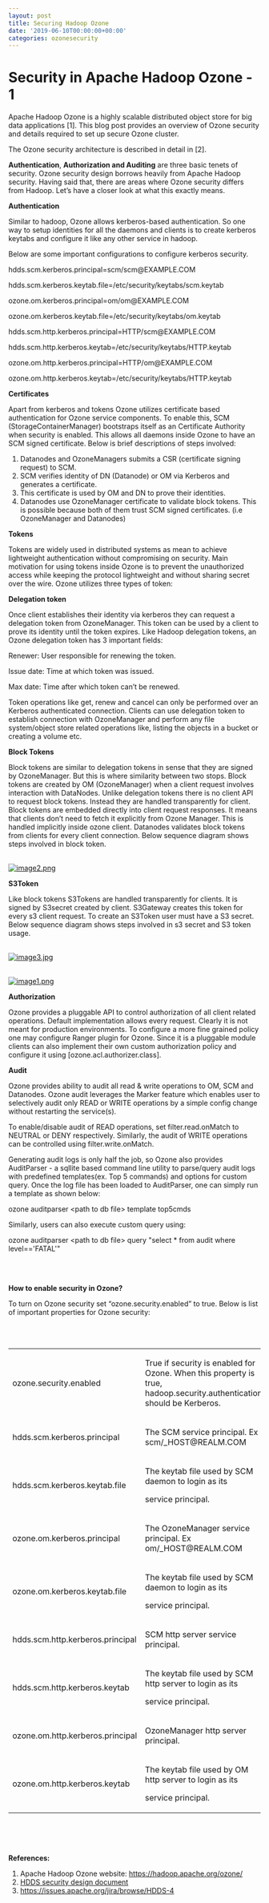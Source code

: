 ```yaml
---
layout: post
title: Securing Hadoop Ozone
date: '2019-06-10T00:00:00+00:00'
categories: ozonesecurity
---
```

<h1>Security in Apache Hadoop Ozone - 1</h1>
<p>Apache Hadoop Ozone is a highly scalable distributed object store for big data applications [1]. This blog post provides an overview of Ozone security and details required to set up secure Ozone cluster.</p>
<p>The Ozone security architecture is described in detail in [2].</p>
<p><strong>Authentication</strong>, <strong>Authorization and Auditing</strong> are three basic tenets of security. Ozone security design borrows heavily from Apache Hadoop security. Having said that, there are areas where Ozone security differs from Hadoop. Let&rsquo;s have a closer look at what this exactly means.</p>
<p><strong>Authentication</strong></p>
<p>Similar to hadoop, Ozone allows kerberos-based authentication. So one way to setup identities for all the daemons and clients is to create kerberos keytabs and configure it like any other service in hadoop.</p>
<p>Below are some important configurations to configure kerberos security.</p>
<p>hdds.scm.kerberos.principal=scm/scm@EXAMPLE.COM</p>
<p>hdds.scm.kerberos.keytab.file=/etc/security/keytabs/scm.keytab</p>
<p>ozone.om.kerberos.principal=om/om@EXAMPLE.COM</p>
<p>ozone.om.kerberos.keytab.file=/etc/security/keytabs/om.keytab</p>
<p>hdds.scm.http.kerberos.principal=HTTP/scm@EXAMPLE.COM</p>
<p>hdds.scm.http.kerberos.keytab=/etc/security/keytabs/HTTP.keytab</p>
<p>ozone.om.http.kerberos.principal=HTTP/om@EXAMPLE.COM</p>
<p>ozone.om.http.kerberos.keytab=/etc/security/keytabs/HTTP.keytab</p>
<p><strong>Certificates</strong></p>
<p>Apart from kerberos and tokens Ozone utilizes certificate based authentication for Ozone service components. To enable this, SCM (StorageContainerManager) bootstraps itself as an Certificate Authority when security is enabled. This allows all daemons inside Ozone to have an SCM signed certificate. Below is brief descriptions of steps involved:</p>
<ol>
<li>Datanodes and OzoneManagers submits a CSR (certificate signing request) to SCM.</li>
<li>SCM verifies identity of DN (Datanode) or OM via Kerberos and generates a certificate.</li>
<li>This certificate is used by OM and DN to prove their identities.</li>
<li>Datanodes use OzoneManager certificate to validate block tokens. This is possible because both of them trust SCM signed certificates. (i.e OzoneManager and Datanodes)</li>
</ol>
<p><strong>Tokens</strong></p>
<p>Tokens are widely used in distributed systems as mean to achieve lightweight authentication without compromising on security. Main motivation for using tokens inside Ozone is to prevent the unauthorized access while keeping the protocol lightweight and without sharing secret over the wire. Ozone utilizes three types of token:</p>
<p><strong>Delegation token</strong></p>
<p>Once client establishes their identity via kerberos they can request a delegation token from OzoneManager. This token can be used by a client to prove its identity until the token expires. Like Hadoop delegation tokens, an Ozone delegation token has 3 important fields:</p>
<p>Renewer: User responsible for renewing the token.</p>
<p>Issue date: Time at which token was issued.</p>
<p>Max date: Time after which token can&rsquo;t be renewed.</p>
<p>Token operations like get, renew and cancel can only be performed over an Kerberos authenticated connection. Clients can use delegation token to establish connection with OzoneManager and perform any file system/object store related operations like, listing the objects in a bucket or creating a volume etc.</p>
<p><strong>Block Tokens</strong></p>
<p>Block tokens are similar to delegation tokens in sense that they are signed by OzoneManager. But this is where similarity between two stops. Block tokens are created by OM (OzoneManager) when a client request involves interaction with DataNodes. Unlike delegation tokens there is no client API to request block tokens. Instead they are handled transparently for client. Block tokens are embedded directly into client request responses. It means that clients don&rsquo;t need to fetch it explicitly from Ozone Manager. This is handled implicitly inside ozone client. Datanodes validates block tokens from clients for every client connection. Below sequence diagram shows steps involved in block token.</p>
<p><br /><a href="https://blogs.apache.org/ozonesecurity/mediaresource/dde0b443-4674-4c5e-9b90-06864297b1c5"><img src="https://blogs.apache.org/ozonesecurity/mediaresource/dde0b443-4674-4c5e-9b90-06864297b1c5?t=true" alt="image2.png"></img></a><br /></p>
<p><strong>S3Token</strong></p>
<p>Like block tokens S3Tokens are handled transparently for clients. It is signed by S3secret created by client. S3Gateway creates this token for every s3 client request. To create an S3Token user must have a S3 secret. Below sequence diagram shows steps involved in s3 secret and S3 token usage.<br /><br /></p><a href="https://blogs.apache.org/ozonesecurity/mediaresource/9a0a4614-742c-4a25-9b7e-dd04409e775f">
<img src="https://blogs.apache.org/ozonesecurity/mediaresource/9a0a4614-742c-4a25-9b7e-dd04409e775f?t=true" alt="image3.jpg"></img></a>

<p><br /><a href="https://blogs.apache.org/ozonesecurity/mediaresource/1388187b-4f08-4c3b-9bc7-58ad6d872071"><img src="https://blogs.apache.org/ozonesecurity/mediaresource/1388187b-4f08-4c3b-9bc7-58ad6d872071?t=true" alt="image1.png"></img></a><br /></p>
<p><strong>Authorization</strong></p>
<p>Ozone provides a pluggable API to control authorization of all client related operations. Default implementation allows every request. Clearly it is not meant for production environments. To configure a more fine grained policy one may configure Ranger plugin for Ozone. Since it is a pluggable module clients can also implement their own custom authorization policy and configure it using [ozone.acl.authorizer.class].</p>
<p><strong>Audit</strong></p>
<p>Ozone provides ability to audit all read &amp; write operations to OM, SCM and Datanodes. Ozone audit leverages the Marker feature which enables user to selectively audit only READ or WRITE operations by a simple config change without restarting the service(s).</p>
<p>To enable/disable audit of READ operations, set filter.read.onMatch to NEUTRAL or DENY respectively. Similarly, the audit of WRITE operations can be controlled using filter.write.onMatch.</p>
<p>Generating audit logs is only half the job, so Ozone also provides AuditParser - a sqllite based command line utility to parse/query audit logs with predefined templates(ex. Top 5 commands) and options for custom query. Once the log file has been loaded to AuditParser, one can simply run a template as shown below:</p>
<p>ozone auditparser &lt;path to db file&gt; template top5cmds</p>
<p>Similarly, users can also execute custom query using:</p>
<p>ozone auditparser &lt;path to db file&gt; query "select * from audit where level=='FATAL'"</p>
<p><br /><br /></p>
<p><strong>How to enable security in Ozone?</strong></p>
<p>To turn on Ozone security set &ldquo;ozone.security.enabled&rdquo; to true. Below is list of important properties for Ozone security:</p>
<p><br /><br /></p>
<table>
<tbody>
<tr>
<td>
<p>ozone.security.enabled</p>
</td>
<td>
<p>True if security is enabled for Ozone. When this property is true, hadoop.security.authentication should be Kerberos.</p>
</td>
</tr>
<tr>
<td>
<p>hdds.scm.kerberos.principal</p>
</td>
<td>
<p>The SCM service principal. Ex scm/_HOST@REALM.COM</p>
</td>
</tr>
<tr>
<td>
<p>hdds.scm.kerberos.keytab.file</p>
</td>
<td>
<p>The keytab file used by SCM daemon to login as its</p>
<p>service principal.</p>
</td>
</tr>
<tr>
<td>
<p>ozone.om.kerberos.principal</p>
</td>
<td>
<p>The OzoneManager service principal. Ex om/_HOST@REALM.COM</p>
</td>
</tr>
<tr>
<td>
<p>ozone.om.kerberos.keytab.file</p>
</td>
<td>
<p>The keytab file used by SCM daemon to login as its</p>
<p>service principal.</p>
</td>
</tr>
<tr>
<td>
<p>hdds.scm.http.kerberos.principal</p>
</td>
<td>
<p>SCM http server service principal.</p>
</td>
</tr>
<tr>
<td>
<p>hdds.scm.http.kerberos.keytab</p>
</td>
<td>
<p>The keytab file used by SCM http server to login as its</p>
<p>service principal.</p>
</td>
</tr>
<tr>
<td>
<p>ozone.om.http.kerberos.principal</p>
</td>
<td>
<p>OzoneManager http server principal.</p>
</td>
</tr>
<tr>
<td>
<p>ozone.om.http.kerberos.keytab</p>
</td>
<td>
<p>The keytab file used by OM http server to login as its</p>
<p>service principal.</p>
</td>
</tr>
</tbody>
</table>
<p><br /><br /><br /></p>
<p><strong>References:</strong></p>
<ol>
<li>Apache Hadoop Ozone website: <a href="https://hadoop.apache.org/ozone/">https://hadoop.apache.org/ozone/</a></li>
<li><a href="https://issues.apache.org/jira/secure/attachment/12911638/HadoopStorageLayerSecurity.pdf">HDDS security design document</a></li>
<li><a href="https://issues.apache.org/jira/browse/HDDS-4">https://issues.apache.org/jira/browse/HDDS-4</a></li>
</ol>
<p><br /><br /></p>
